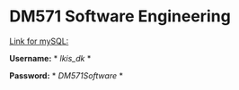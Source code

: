 # DM571 Software Engineering

[Link for mySQL:](https://www.unoeuro.com/en/mysql/?login)

**Username:** * *lkis_dk* *

**Password:** * *DM571Software* *
